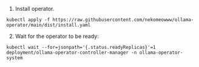 1. Install operator.

```shell
kubectl apply -f https://raw.githubusercontent.com/nekomeowww/ollama-operator/main/dist/install.yaml
```

2. Wait for the operator to be ready:

```shell
kubectl wait --for=jsonpath='{.status.readyReplicas}'=1 deployment/ollama-operator-controller-manager -n ollama-operator-system
```
